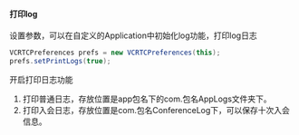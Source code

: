 #### 打印log

设置参数，可以在自定义的Application中初始化log功能，打印log日志



```java
VCRTCPreferences prefs = new VCRTCPreferences(this);
prefs.setPrintLogs(true);
```

开启打印日志功能

1. 打印普通日志，存放位置是app包名下的com.包名AppLogs文件夹下。
2. 打印入会日志，存放位置是com.包名ConferenceLog下，可以保存十次入会信息。

